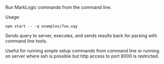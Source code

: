 Run MarkLogic commands from the command line.

Usage:

    npm start -- -q examples/foo.xqy

Sends query to server, executes, and sends results back for parsing
with command line tools.

Useful for running simple setup commands from command line or running
on server where ssh is possible but http access to port 8000 is
restricted.